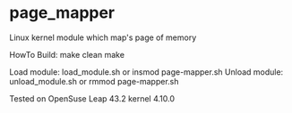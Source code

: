 # page_mapper
Linux kernel module which map's page of memory

HowTo Build: 
    make clean
    make

Load module:   load_module.sh or insmod page-mapper.sh
Unload module: unload_module.sh or rmmod page-mapper.sh

Tested on OpenSuse Leap 43.2 kernel 4.10.0